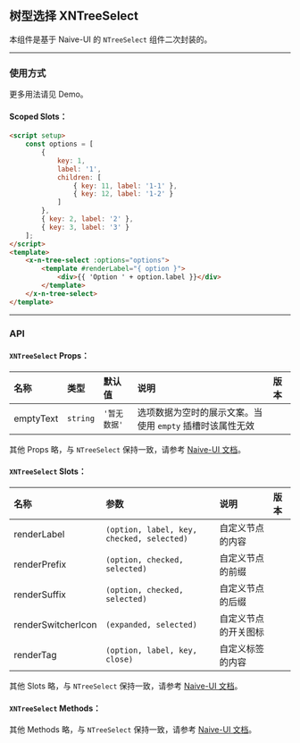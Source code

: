 ﻿## 树型选择 XNTreeSelect

本组件是基于 Naive-UI 的 `NTreeSelect` 组件二次封装的。

---

### 使用方式

更多用法请见 Demo。

#### Scoped Slots：

```html
<script setup>
    const options = [
        {
            key: 1,
            label: '1',
            children: [
                { key: 11, label: '1-1' },
                { key: 12, label: '1-2' }
            ]
        },
        { key: 2, label: '2' },
        { key: 3, label: '3' }
    ];
</script>
<template>
    <x-n-tree-select :options="options">
        <template #renderLabel="{ option }">
            <div>{{ 'Option ' + option.label }}</div>
        </template>
    </x-n-tree-select>
</template>
```

---

### API

#### `XNTreeSelect` Props：

| 名称      | 类型     | 默认值       | 说明                                                      | 版本 |
| :-------- | :------- | :----------- | :-------------------------------------------------------- | :--- |
| emptyText | `string` | `'暂无数据'` | 选项数据为空时的展示文案。当使用 `empty` 插槽时该属性无效 |      |

其他 Props 略，与 `NTreeSelect` 保持一致，请参考 [Naive-UI 文档](https://www.naiveui.com/zh-CN/os-theme/components/tree-select#TreeSelect-Props)。

#### `XNTreeSelect` Slots：

| 名称               | 参数                                      | 说明                 | 版本 |
| :----------------- | :---------------------------------------- | :------------------- | :--- |
| renderLabel        | `(option, label, key, checked, selected)` | 自定义节点的内容     |      |
| renderPrefix       | `(option, checked, selected)`             | 自定义节点的前缀     |      |
| renderSuffix       | `(option, checked, selected)`             | 自定义节点的后缀     |      |
| renderSwitcherIcon | `(expanded, selected)`                    | 自定义节点的开关图标 |      |
| renderTag          | `(option, label, key, close)`             | 自定义标签的内容     |      |

其他 Slots 略，与 `NTreeSelect` 保持一致，请参考 [Naive-UI 文档](https://www.naiveui.com/zh-CN/os-theme/components/tree-select#TreeSelect-Slots)。

#### `XNTreeSelect` Methods：

其他 Methods 略，与 `NTreeSelect` 保持一致，请参考 [Naive-UI 文档](https://www.naiveui.com/zh-CN/os-theme/components/tree-select#TreeSelect-Methods)。
